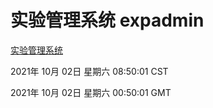 # 实验管理系统 expadmin
[实验管理系统](http://59.174.27.76:56808/expadmin-782313d2-e1b1-4ea7-932e-3a55e6a1a4d0/)

2021年 10月 02日 星期六 08:50:01 CST

2021年 10月 02日 星期六 00:50:01 GMT
